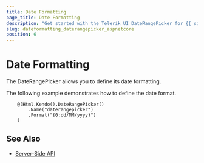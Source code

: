 ```yaml
---
title: Date Formatting
page_title: Date Formatting
description: "Get started with the Telerik UI DateRangePicker for {{ site.framework }} and learn how to define its date format."
slug: dateformatting_daterangepicker_aspnetcore
position: 6
---
```


# Date Formatting

The DateRangePicker allows you to define its date formatting.

The following example demonstrates how to define the date format.

```HtmlHelper
    @(Html.Kendo().DateRangePicker()
        .Name("daterangepicker")
        .Format("{0:dd/MM/yyyy}")
    )
```

## See Also

* [Server-Side API](/api/daterangepicker)
